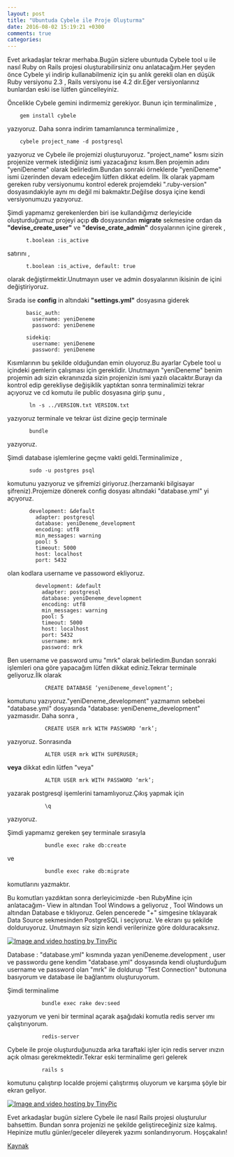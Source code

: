 ```yaml
---
layout: post
title: "Ubuntuda Cybele ile Proje Oluşturma"
date: 2016-08-02 15:19:21 +0300
comments: true
categories: 
---
```



Evet arkadaşlar tekrar merhaba.Bugün sizlere ubuntuda Cybele tool u ile nasıl Ruby on Rails projesi oluşturabilirsiniz onu anlatacağım.Her şeyden önce Cybele yi indirip kullanabilmeniz için şu anlık gerekli olan en düşük Ruby versiyonu 2.3 , Rails versiyonu ise 4.2 dir.Eğer versiyonlarınız bunlardan eski ise lütfen güncelleyiniz.

Öncelikle Cybele gemini indirmemiz gerekiyor. Bunun için terminalimize ,


        gem install cybele
        

yazıyoruz. Daha sonra indirim tamamlanınca terminalimize ,     

        cybele project_name -d postgresql
        
yazıyoruz ve Cybele ile projemizi oluşturuyoruz. "project_name" kısmı sizin projenize vermek istediğiniz ismi yazacağınız kısım.Ben projemin adını "yeniDeneme" olarak belirledim.Bundan sonraki örneklerde "yeniDeneme" ismi üzerinden devam edeceğim lütfen dikkat edelim. İlk olarak yapmam gereken ruby versiyonumu kontrol ederek projemdeki ".ruby-version" dosyasındakiyle aynı mı değil mi bakmaktır.Değilse dosya içine kendi versiyonumuzu yazıyoruz.
        
Şimdi yapmamız gerekenlerden biri ise kullandığımız derleyicide oluşturduğumuz projeyi açıp **db** dosyasından **migrate** sekmesine ordan da **"devise_create_user"** ve **"devise_crate_admin"** dosyalarının içine girerek ,
          
          t.boolean :is_active

satırını ,

          t.boolean :is_active, default: true  
          
olarak değiştirmektir.Unutmayın user ve admin dosyalarının ikisinin de içini değiştiriyoruz.
          
Sırada ise **config** in altındaki **"settings.yml"** dosyasına giderek
          
          basic_auth:
            username: yeniDeneme
            password: yeniDeneme
          
          sidekiq:
            username: yeniDeneme
            password: yeniDeneme


Kısımlarının bu şekilde olduğundan emin oluyoruz.Bu ayarlar Cybele tool u içindeki gemlerin çalışması için gereklidir. Unutmayın "yeniDeneme" benim projemin adı sizin ekranınızda sizin projenizin ismi yazılı olacaktır.Burayı da kontrol edip gerekliyse değişiklik yaptıktan sonra terminalimizi tekrar açıyoruz ve cd komutu ile public dosyasına girip şunu ,


           ln -s ../VERSION.txt VERSION.txt
             


           
yazıyoruz terminale ve tekrar üst dizine geçip terminale

           bundle
           
yazıyoruz.           
           
Şimdi database işlemlerine geçme vakti geldi.Terminalimize ,
           
           sudo -u postgres psql
           
komutunu yazıyoruz ve şifremizi giriyoruz.(herzamanki bilgisayar şifreniz).Projemize dönerek config dosyası altındaki "database.yml" yi açıyoruz.
           
           development: &default
             adapter: postgresql
             database: yeniDeneme_development
             encoding: utf8
             min_messages: warning
             pool: 5
             timeout: 5000
             host: localhost
             port: 5432
             
olan kodlara username ve passoword ekliyoruz.
             
             development: &default
               adapter: postgresql
               database: yeniDeneme_development
               encoding: utf8
               min_messages: warning
               pool: 5
               timeout: 5000
               host: localhost
               port: 5432
               username: mrk
               password: mrk
               
Ben username ve password umu "mrk" olarak belirledim.Bundan sonraki işlemleri ona göre yapacağım lütfen dikkat ediniz.Tekrar terminale geliyoruz.İlk olarak
                
                CREATE DATABASE ‘yeniDeneme_development’;
                
komutunu yazıyoruz."yeniDeneme_development" yazmamın sebebei "database.yml" dosyasında "database: yeniDeneme_development" yazmasıdır. Daha sonra ,
 
                CREATE USER mrk WITH PASSWORD ‘mrk’;

yazıyoruz. Sonrasında
                
                ALTER USER mrk WITH SUPERUSER;
                 
**veya** dikkat edin lütfen "veya"
                 
                ALTER USER mrk WITH PASSWORD ‘mrk’;
                 
yazarak postgresql işemlerini tamamlıyoruz.Çıkış yapmak için
                 
                \q
                 
yazıyoruz.
                
Şimdi yapmamız gereken şey terminale sırasıyla
                
                bundle exec rake db:create
                
ve
                
                bundle exec rake db:migrate
                
komutlarını yazmaktır.
                
Bu komutları yazdıktan sonra derleyicimizde -ben RubyMine için anlatacağım- View in altından Tool Windows a geliyoruz , Tool Windows un altından Database e tıklıyoruz. Gelen pencerede "+" simgesine tıklayarak Data Source sekmesinden PostgreSQL i seçiyoruz. Ve ekranı şu şekilde dolduruyoruz. Unutmayın siz sizin kendi verilerinize göre dolduracaksınız.
               
<a href="http://tinypic.com?ref=xqj8sp" target="_blank"><img src="http://i67.tinypic.com/xqj8sp.jpg" border="0" alt="Image and video hosting by TinyPic"></a>              
                
Database : "database.yml" kısmında yazan yeniDeneme.development , user ve passwordu gene kendim "database.yml" dosyasında kendi oluşturduğum username ve password olan "mrk" ile doldurup "Test Connection" butonuna basıyorum ve database ile bağlantımı oluşturuyorum.
               
Şimdi terminalime
               
               bundle exec rake dev:seed
               
yazıyorum ve yeni bir terminal açarak aşağıdaki komutla redis server ımı çalıştırıyorum.
               
               redis-server
               
 Cybele ile proje oluşturduğunuzda arka taraftaki işler için redis server ınızın açık olması gerekmektedir.Tekrar eski terminalime geri gelerek
               
               rails s
               
 komutunu çalıştırıp localde projemi çalıştırmış oluyorum ve karşıma şöyle bir ekran geliyor.
              
 <a href="http://tinypic.com?ref=21yasw" target="_blank"><img src="http://i68.tinypic.com/21yasw.png" border="0" alt="Image and video hosting by TinyPic"></a>
              
 Evet arkadaşlar bugün sizlere Cybele ile nasıl Rails projesi oluşturulur bahsettim. Bundan sonra projenizi ne şekilde geliştireceğiniz size kalmış. Hepinize mutlu günler/geceler dileyerek yazımı sonlandırıyorum. Hoşçakalın!
              
 [Kaynak](https://github.com/lab2023/cybele)             